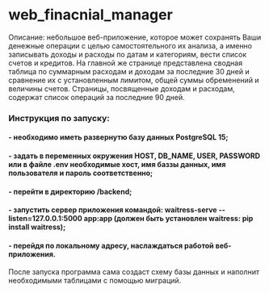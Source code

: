 # web_finacnial_manager
Описание: небольшое веб-приложение, которое может сохранять Ваши денежные операции с целью самостоятельного их анализа, а именно записывать доходы и расходы по датам и категориям, вести список счетов и кредитов. На главной же странице представлена сводная таблица по суммарным расходам и доходам за последние 30 дней и сравнение их с установленным лимитом, общей суммы обременений и величины счетов. Страницы, посвященные доходам и расходам, содержат список операций за последние 90 дней.
### Инструкция по запуску:
  #### - необходимо иметь развернутю базу данных PostgreSQL 15; 
  #### - задать в переменных окружения HOST, DB_NAME, USER, PASSWORD или в файле .env необходимые хост, имя баззы данных, имя пользователя и пароль соответственно; 
  #### - перейти в директорию /backend;
  #### - запустить сервер приложения командой: waitress-serve --listen=127.0.0.1:5000 app:app (должен быть установлен waitress: pip install waitress);
  #### - перейдя по локальному адресу, наслаждаться работой веб-приложения.
После запуска программа сама создаст схему базы данных и наполнит необходимыми таблицами с помощью миграций.
